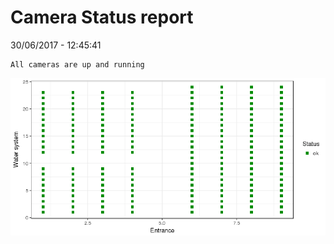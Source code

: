 Camera Status report
================
30/06/2017 - 12:45:41

    All cameras are up and running

![](camreport_files/figure-markdown_github/unnamed-chunk-2-1.png)

